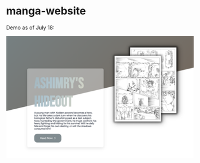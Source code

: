 # manga-website

Demo as of July 18:

![Demo](https://github.com/tario-you/manga-website/blob/main/assets/demo2.png?raw=true)
